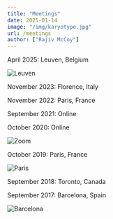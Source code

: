 ```yaml
---
title: "Meetings"
date: 2025-01-14
image: "/img/karyotype.jpg"
url: /meetings
author: ["Rajiv McCoy"]
---
```


April 2025: Leuven, Belgium

![Leuven](/img/leuven.jpg "Leuven")

November 2023: Florence, Italy

November 2022: Paris, France

September 2021: Online

October 2020: Online

![Zoom](/img/zoom.jpg "Zoom")

October 2019: Paris, France

![Paris](/img/paris.jpg "Paris")

September 2018: Toronto, Canada

September 2017: Barcelona, Spain

![Barcelona](/img/barcelona.jpg "Barcelona")